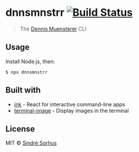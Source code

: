 # dnnsmnstrr [![Build Status](https://travis-ci.org/dnnsmnstrr/dnnsmnstrr.svg?branch=master)](https://travis-ci.org/dnnsmnstrr/dnnsmnstrr)

> The [Dennis Muensterer](https://muensterer.tech) CLI



## Usage

Install Node.js, then:

```
$ npx dnnsmnstrr
```


## Built with

- [ink](https://github.com/vadimdemedes/ink) - React for interactive command-line apps
- [terminal-image](https://github.com/sindresorhus/terminal-image) - Display images in the terminal


## License

MIT © [Sindre Sorhus](https://sindresorhus.com)
